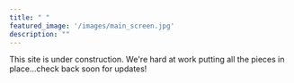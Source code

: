 ```yaml
---
title: " "
featured_image: '/images/main_screen.jpg'
description: ""
---
```

This site is under construction. We're hard at work putting all the pieces in place...check back soon for updates!
